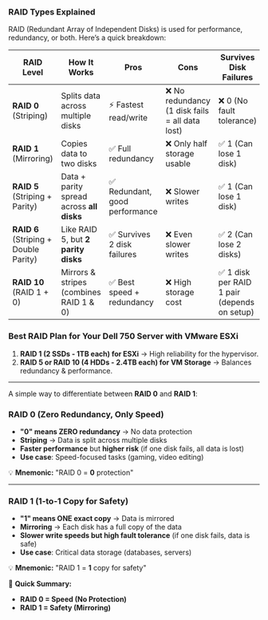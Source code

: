 ### RAID Types Explained 
RAID (Redundant Array of Independent Disks) is used for performance, redundancy, or both. Here’s a quick breakdown:

| **RAID Level** | **How It Works** | **Pros** | **Cons** | **Survives Disk Failures** | **Minimum Disks** |
|--------------|----------------|--------|--------|----------------|--------------|
| **RAID 0** (Striping) | Splits data across multiple disks | ⚡ Fastest read/write | ❌ No redundancy (1 disk fails = all data lost) | ❌ 0 (No fault tolerance) | **2** |
| **RAID 1** (Mirroring) | Copies data to two disks | ✅ Full redundancy | ❌ Only half storage usable | ✅ 1 (Can lose 1 disk) | **2** |
| **RAID 5** (Striping + Parity) | Data + parity spread across **all disks** | ✅ Redundant, good performance | ❌ Slower writes | ✅ 1 (Can lose 1 disk) | **3** |
| **RAID 6** (Striping + Double Parity) | Like RAID 5, but **2 parity disks** | ✅ Survives 2 disk failures | ❌ Even slower writes | ✅ 2 (Can lose 2 disks) | **4** |
| **RAID 10** (RAID 1 + 0) | Mirrors & stripes (combines RAID 1 & 0) | ✅ Best speed + redundancy | ❌ High storage cost | ✅ 1 disk per RAID 1 pair (depends on setup) | **4** |

### **Best RAID Plan for Your Dell 750 Server with VMware ESXi**
1. **RAID 1 (2 SSDs - 1TB each) for ESXi** → High reliability for the hypervisor.  
2. **RAID 5 or RAID 10 (4 HDDs - 2.4TB each) for VM Storage** → Balances redundancy & performance.  

---

A simple way to differentiate between **RAID 0** and **RAID 1**:  

### **RAID 0 (Zero Redundancy, Only Speed)**
- **"0" means ZERO redundancy** → No data protection  
- **Striping** → Data is split across multiple disks  
- **Faster performance** but **higher risk** (if one disk fails, all data is lost)  
- **Use case**: Speed-focused tasks (gaming, video editing)  

💡 **Mnemonic:** "RAID 0 = **0** protection"  

---

### **RAID 1 (1-to-1 Copy for Safety)**
- **"1" means ONE exact copy** → Data is mirrored  
- **Mirroring** → Each disk has a full copy of the data  
- **Slower write speeds but high fault tolerance** (if one disk fails, data is safe)  
- **Use case**: Critical data storage (databases, servers)  

💡 **Mnemonic:** "RAID 1 = **1** copy for safety"  

🚀 **Quick Summary:**  
- **RAID 0 = Speed (No Protection)**  
- **RAID 1 = Safety (Mirroring)**
